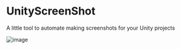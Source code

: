 # UnityScreenShot
A little tool to automate making screenshots for your Unity projects

![image]('./media/cli.png')
